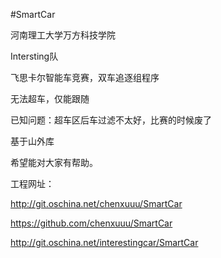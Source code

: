 #SmartCar

河南理工大学万方科技学院

Intersting队

飞思卡尔智能车竞赛，双车追逐组程序

无法超车，仅能跟随

已知问题：超车区后车过滤不太好，比赛的时候废了

基于山外库

希望能对大家有帮助。

工程网址：

http://git.oschina.net/chenxuuu/SmartCar

https://github.com/chenxuuu/SmartCar

http://git.oschina.net/interestingcar/SmartCar

